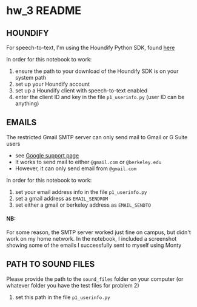 # hw_3 README

## HOUNDIFY
For speech-to-text, I'm using the Houndify Python SDK, found [here](https://www.houndify.com/sdks#python)

In order for this notebook to work:
1. ensure the path to your download of the Houndify SDK is on your system path
2. set up your Houndify account
3. set up a Houndify client with speech-to-text enabled
4. enter the client ID and key in the file `p1_userinfo.py` (user ID can be anything)

## EMAILS
The restricted Gmail SMTP server can only send mail to Gmail or G Suite users
* see [Google support page](https://support.google.com/a/answer/176600?hl=en)
* It works to send mail to either `@gmail.com` or `@berkeley.edu`
* However, it can only send email from `@gmail.com`

In order for this notebook to work:
1. set your email address info in the file `p1_userinfo.py`
2. set a gmail address as `EMAIL_SENDROM`
3. set either a gmail or berkeley address as `EMAIL_SENDTO`

#### NB:
For some reason, the SMTP server worked just fine on campus, but didn't work on my home network. In the notebook, I included a screenshot showing some of the emails I successfully sent to myself using Monty

## PATH TO SOUND FILES
Please provide the path to the `sound_files` folder on your computer
	(or whatever folder you have the test files for problem 2)
1. set this path in the file `p1_userinfo.py`
